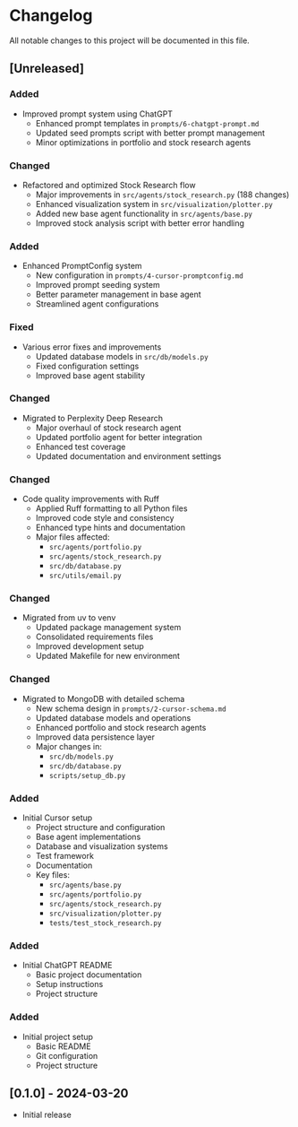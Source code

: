 # Changelog

All notable changes to this project will be documented in this file.

## [Unreleased]

### Added
- Improved prompt system using ChatGPT
  - Enhanced prompt templates in `prompts/6-chatgpt-prompt.md`
  - Updated seed prompts script with better prompt management
  - Minor optimizations in portfolio and stock research agents

### Changed
- Refactored and optimized Stock Research flow
  - Major improvements in `src/agents/stock_research.py` (188 changes)
  - Enhanced visualization system in `src/visualization/plotter.py`
  - Added new base agent functionality in `src/agents/base.py`
  - Improved stock analysis script with better error handling

### Added
- Enhanced PromptConfig system
  - New configuration in `prompts/4-cursor-promptconfig.md`
  - Improved prompt seeding system
  - Better parameter management in base agent
  - Streamlined agent configurations

### Fixed
- Various error fixes and improvements
  - Updated database models in `src/db/models.py`
  - Fixed configuration settings
  - Improved base agent stability

### Changed
- Migrated to Perplexity Deep Research
  - Major overhaul of stock research agent
  - Updated portfolio agent for better integration
  - Enhanced test coverage
  - Updated documentation and environment settings

### Changed
- Code quality improvements with Ruff
  - Applied Ruff formatting to all Python files
  - Improved code style and consistency
  - Enhanced type hints and documentation
  - Major files affected:
    - `src/agents/portfolio.py`
    - `src/agents/stock_research.py`
    - `src/db/database.py`
    - `src/utils/email.py`

### Changed
- Migrated from uv to venv
  - Updated package management system
  - Consolidated requirements files
  - Improved development setup
  - Updated Makefile for new environment

### Changed
- Migrated to MongoDB with detailed schema
  - New schema design in `prompts/2-cursor-schema.md`
  - Updated database models and operations
  - Enhanced portfolio and stock research agents
  - Improved data persistence layer
  - Major changes in:
    - `src/db/models.py`
    - `src/db/database.py`
    - `scripts/setup_db.py`

### Added
- Initial Cursor setup
  - Project structure and configuration
  - Base agent implementations
  - Database and visualization systems
  - Test framework
  - Documentation
  - Key files:
    - `src/agents/base.py`
    - `src/agents/portfolio.py`
    - `src/agents/stock_research.py`
    - `src/visualization/plotter.py`
    - `tests/test_stock_research.py`

### Added
- Initial ChatGPT README
  - Basic project documentation
  - Setup instructions
  - Project structure

### Added
- Initial project setup
  - Basic README
  - Git configuration
  - Project structure

## [0.1.0] - 2024-03-20
- Initial release 